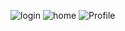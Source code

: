 ![login](https://user-images.githubusercontent.com/103870511/213913774-ce26b90b-ec23-452a-b583-aa70618ff86d.png)
![home](https://user-images.githubusercontent.com/103870511/213913721-2db9f5c9-00a6-4b9c-bb96-c42a04cbb6b4.png)
![Profile](https://user-images.githubusercontent.com/103870511/213913730-9dc95058-7f9b-489f-90cc-07dfc77c0f2e.png)

